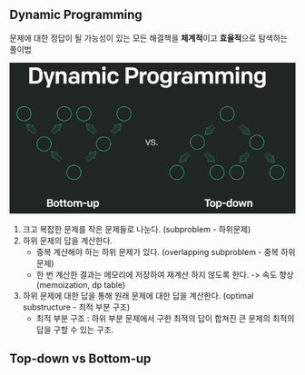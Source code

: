 ## Dynamic Programming
문제에 대한 정답이 될 가능성이 있는 모든 해결책을 **체계적**이고 **효율적**으로 탐색하는 풀이법

![dp](/images/dp.png)

1. 크고 복잡한 문제를 작은 문제들로 나눈다. (subproblem - 하위문제)
2. 하위 문제의 답을 계산한다.
   - 중복 계산해야 하는 하위 문제가 있다. (overlapping subproblem - 중복 하위 문제)
   - 한 번 계산한 결과는 메모리에 저장하여 재계산 하지 않도록 한다. -> 속도 향상 (memoization, dp table)
3. 하위 문제에 대한 답을 통해 원래 문제에 대한 답을 계산한다. (optimal substructure - 최적 부분 구조)
   - 최적 부분 구조 : 하위 부분 문제에서 구한 최적의 답이 합쳐진 큰 문제의 최적의 답을 구할 수 있는 구조.

## Top-down vs Bottom-up
